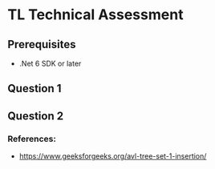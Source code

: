 # TL Technical Assessment

## Prerequisites
- .Net 6 SDK or later

## Question 1

## Question 2
### References:
- https://www.geeksforgeeks.org/avl-tree-set-1-insertion/